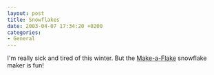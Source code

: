 ```yaml
---
layout: post
title: Snowflakes
date: 2003-04-07 17:34:20 +0200
categories:
- General
---
```

I'm really sick and tired of this winter. But the <a href="http://snowflakes.lookandfeel.com/" title="Make your own snowflakes!">Make-a-Flake</a> snowflake maker is fun!

